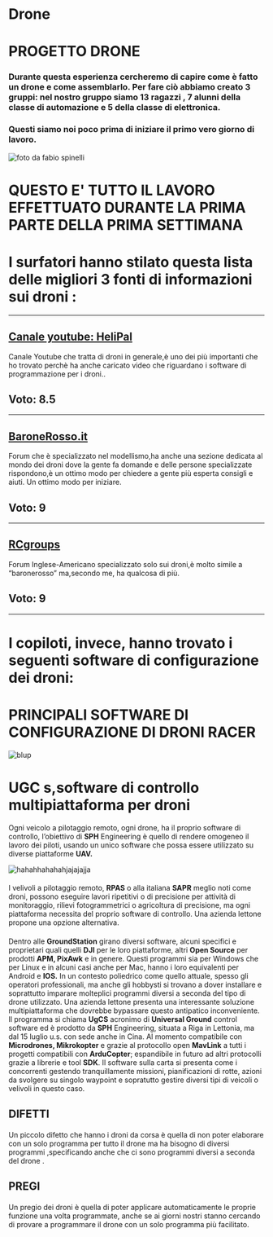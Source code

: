 # Drone
#  **PROGETTO DRONE**

### Durante questa esperienza cercheremo di capire come è fatto un drone e come assemblarlo. Per fare ciò abbiamo creato 3 gruppi:  nel nostro gruppo siamo 13 ragazzi , 7 alunni della classe di automazione e 5 della classe di elettronica.

### Questi siamo noi poco prima di iniziare il primo vero giorno di lavoro.

![foto da fabio spinelli](https://cloud.githubusercontent.com/assets/25582920/22729449/120326ba-ede3-11e6-807d-0c6e17827b5c.jpg)


# **QUESTO E' TUTTO IL LAVORO EFFETTUATO DURANTE LA PRIMA PARTE DELLA PRIMA SETTIMANA**

# I surfatori hanno stilato questa lista delle migliori 3 fonti di informazioni sui droni :
---

## [Canale youtube: HeliPal](https://www.youtube.com/channel/UCGrIvupoLcFCW3CIKvfNfow)

Canale Youtube che tratta di droni in generale,è uno dei più importanti che ho trovato perchè
ha anche caricato video che riguardano i software di programmazione per i droni..
## Voto: 8.5
---

## [BaroneRosso.it](http://www.baronerosso.it/forum/multirotori-droni-principianti/)

Forum che è specializzato nel modellismo,ha anche una sezione dedicata al mondo dei droni
dove la gente fa domande e delle persone specializzate rispondono,è un ottimo modo per 
chiedere a gente più esperta consigli e aiuti. Un ottimo modo per iniziare. 
## Voto: 9
---

## [RCgroups](https://www.rcgroups.com/fpv-racing-926/)

Forum Inglese-Americano specializzato solo sui droni,è molto simile a “baronerosso” ma,secondo
me, ha qualcosa di più.
## Voto: 9
---

# I copiloti, invece, hanno trovato i seguenti software di configurazione dei droni:
# **PRINCIPALI SOFTWARE DI CONFIGURAZIONE DI DRONI RACER** 

![blup](https://cloud.githubusercontent.com/assets/25582920/22690611/f99f771a-ed36-11e6-93f1-a988c5dda5e8.jpg)

####
# **UGC** s,software di controllo multipiattaforma per droni
Ogni veicolo a pilotaggio remoto, ogni drone, ha il proprio software di controllo, l’obiettivo di  **SPH** Engineering è quello di rendere omogeneo il lavoro dei piloti, usando un unico software che possa essere utilizzato su diverse piattaforme **UAV.**

![hahahhahahahjajajajja](https://cloud.githubusercontent.com/assets/25582920/22690918/3a118b5c-ed38-11e6-8961-29055bf8bb54.jpg)

####
I velivoli a pilotaggio remoto, **RPAS** o alla italiana **SAPR** meglio noti come droni, possono eseguire lavori ripetitivi o di precisione per attività di monitoraggio, rilievi fotogrammetrici o agricoltura di precisione, ma ogni piattaforma necessita del proprio software di controllo. Una azienda lettone propone una opzione alternativa.

####
Dentro alle **GroundStation** girano diversi software, alcuni specifici e proprietari quali quelli **DJI** per le loro piattaforme, altri **Open Source** per prodotti **APM, PixAwk** e in genere. Questi programmi sia per Windows che per Linux e in alcuni casi anche per Mac, hanno i loro equivalenti per Android e **IOS.**
In un contesto poliedrico come quello attuale, spesso gli operatori professionali, ma anche gli hobbysti si trovano a dover installare e soprattutto imparare molteplici programmi diversi a seconda del tipo di drone utilizzato. Una azienda lettone presenta una interessante soluzione multipiattaforma che dovrebbe bypassare questo antipatico inconveniente.
Il programma si chiama **UgCS** acronimo di **Universal Ground** control software ed è prodotto da **SPH** Engineering, situata a Riga in Lettonia, ma  dal 15 luglio u.s. con sede anche in Cina.
Al momento compatibile con **Microdrones, Mikrokopter** e grazie al protocollo open **MavLink** a tutti i progetti compatibili con **ArduCopter**; espandibile in futuro ad altri protocolli grazie a librerie e tool **SDK**.
Il software sulla carta si presenta come i concorrenti gestendo tranquillamente missioni, pianificazioni di rotte, azioni da svolgere su singolo waypoint e sopratutto gestire diversi tipi di veicoli o velivoli in questo caso.


## **DIFETTI**

####
Un piccolo difetto che hanno i droni da corsa è quella di non poter elaborare con un solo programma per tutto il drone ma ha bisogno di diversi programmi ,specificando anche che ci sono programmi diversi a seconda del drone .

## **PREGI**
####
Un pregio dei droni è quella di poter applicare automaticamente le proprie funzione una volta programmate, anche se ai giorni nostri stanno cercando di provare a programmare il drone con un solo programma più facilitato.

